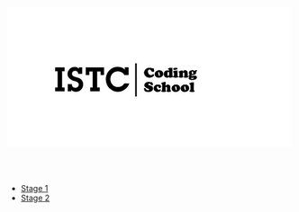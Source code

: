 <p align="center"><img src="https://github.com/VanHakobyan/ISTC_Coding_School/blob/master/2ba598f2b4265fb1.jpg"></p>
<br> <br>

* <a href='https://github.com/VanHakobyan/ISTC_Coding_School/tree/master/FirtStage' >Stage 1</a><br>
* <a href='https://github.com/VanHakobyan/ISTC_Coding_School/tree/master/SecondStage_OOP' >Stage 2</a>

